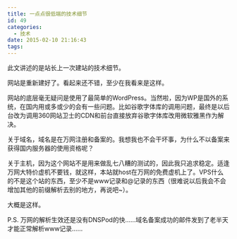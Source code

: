 ```yaml
---
title: 一点点很低端的技术细节
id: 49
categories:
  - 技术
date: 2015-02-10 21:16:43
tags:
---
```


此文讲述的是站长上一次建站的技术细节。
<!--more-->

网站是重新建好了。看起来还不错，至少在我看来是这样。

网站的底层毫无疑问是使用了最简单的WordPress。当然啦，因为WP是国外的系统，在国内用或多或少的会有一些问题。比如谷歌字体库的调用问题，最终是以后台改为调用360网站卫士的CDN和前台直接放弃谷歌字体库改用微软雅黑作为解决。

关于域名，域名是在万网注册和备案的。我想我也不会干坏事，为什么不以备案来获得国内服务器的使用资格呢？

关于主机，因为这个网站不是用来做乱七八糟的测试的，因此我只追求稳定。适逢万网大特价虚机不要钱，就这样，本站就host在万网的免费虚机上了。VPS什么的不是这个站的东西，至少不是www记录和@记录的东西（很难说以后我会不会增加其他的前缀解析去别的地方，再说吧~）。

大概是这样。

P.S. 万网的解析生效还是没有DNSPod的快……域名备案成功的邮件发到了老半天才能正常解析www记录……